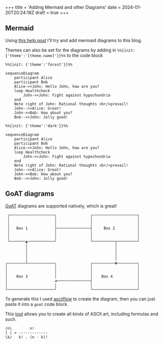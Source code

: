 +++
title = 'Adding Mermaid and other Diagrams'
date = 2024-01-20T20:24:18Z
draft = true
+++

## Mermaid
Using [this help post](https://discourse.gohugo.io/t/correct-way-to-embed-mermaid-js/43491/11) I'll try and add mermaid diagrams to this blog.

Themes can also be set for the diagrams by adding in `%%{init: {'theme':'[theme.name]'}}%%` to the code block

```mermaid
%%{init: {'theme':'forest'}}%%

sequenceDiagram
    participant Alice
    participant Bob
    Alice->>John: Hello John, how are you?
    loop Healthcheck
        John->>John: Fight against hypochondria
    end
    Note right of John: Rational thoughts <br/>prevail!
    John-->>Alice: Great!
    John->>Bob: How about you?
    Bob-->>John: Jolly good!
```
```mermaid
%%{init: {'theme':'dark'}}%%

sequenceDiagram
    participant Alice
    participant Bob
    Alice->>John: Hello John, how are you?
    loop Healthcheck
        John->>John: Fight against hypochondria
    end
    Note right of John: Rational thoughts <br/>prevail!
    John-->>Alice: Great!
    John->>Bob: How about you?
    Bob-->>John: Jolly good!
```



## GoAT diagrams
[GoAT](https://github.com/bep/goat) diagrams are supported natively, which is great!

```goat
 ┌────────────────────┐               ┌────────────────────┐
 │                    │               │                    │
 │                    │               │                    │
 │   Box 1            ├───────────────┤     Box 2          │
 │                    │               │                    │
 │                    │               │                    │
 └───────▲────────────┘               └──────────┬─────────┘
         │                                       │
         │                                       │
         │                                       │
         │                                       │
┌────────┴────────────┐               ┌──────────▼─────────┐
│                     │               │                    │
│                     │               │                    │
│    Box 3            │               │    Box 4           │
│                     ◄───────────────┤                    │
│                     │               │                    │
└─────────────────────┘               └────────────────────┘
```
To generate this I used [asciiflow](https://asciiflow.com/#/) to create the diagram, then you can just paste it into a `goat` code block. 

This [tool](https://arthursonzogni.com/Diagon/#Math) allows you to create all kinds of ASCII art, including formulas and such.

```goat
/n\        n!      
| | = -------------
\k/   k! . (n - k)!

```